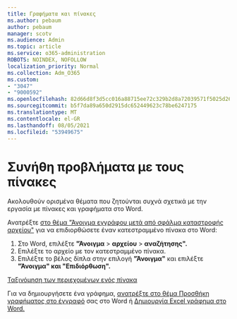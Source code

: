 ```yaml
---
title: Γραφήματα και πίνακες
ms.author: pebaum
author: pebaum
manager: scotv
ms.audience: Admin
ms.topic: article
ms.service: o365-administration
ROBOTS: NOINDEX, NOFOLLOW
localization_priority: Normal
ms.collection: Adm_O365
ms.custom:
- "3047"
- "9000592"
ms.openlocfilehash: 82d66d8f3d5cc016a88715ee72c329b2d8a72039571f5025d267339e9f3126a6
ms.sourcegitcommit: b5f7da89a650d2915dc652449623c78be6247175
ms.translationtype: MT
ms.contentlocale: el-GR
ms.lasthandoff: 08/05/2021
ms.locfileid: "53949675"
---
```

# <a name="common-issues-with-tables"></a>Συνήθη προβλήματα με τους πίνακες 

Ακολουθούν ορισμένα θέματα που ζητούνται συχνά σχετικά με την εργασία με πίνακες και γραφήματα στο Word.

Ανατρέξτε [στο θέμα "Άνοιγμα εγγράφου μετά από σφάλμα καταστροφής αρχείου"](https://support.office.com/article/47df9d48-2165-4411-a699-1786ac734bc3) για να επιδιορθώσετε έναν κατεστραμμένο πίνακα στο Word:

 1. Στο Word, επιλέξτε **"Άνοιγμα**  >  **αρχείου**  >  **αναζήτησης".**
 2. Επιλέξτε το αρχείο με τον κατεστραμμένο πίνακα.
 3. Επιλέξτε το βέλος δίπλα στην επιλογή **"Άνοιγμα"** και επιλέξτε **"Άνοιγμα" και "Επιδιόρθωση".**

[Ταξινόμηση των περιεχομένων ενός πίνακα](https://support.office.com/article/F8392477-4613-49CD-ABA6-7C2E48F1D91F)

Για να δημιουργήσετε ένα γράφημα, [ανατρέξτε στο θέμα Προσθήκη γραφήματος στο έγγραφό](https://support.office.com/article/ff48e3eb-5e04-4368-a39e-20df7c798932) σας στο Word ή [Δημιουργία Excel γράφημα στο Word.](https://support.office.com/article/11A7D2F0-4487-4A9B-BBC6-D50916CD4A57)